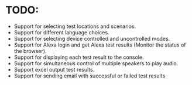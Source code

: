 # TODO:
* Support for selecting test locations and scenarios.
* Support for different language choices.
* Support for selecting device controlled and uncontrolled modes.
* Support for Alexa login and get Alexa test results (Monitor the status of the browser).
* Support for displaying each test result to the console.
* Support for simultaneous control of multiple speakers to play audio.
* Support excel output test results.
* Support for sending email with successful or failed test results

